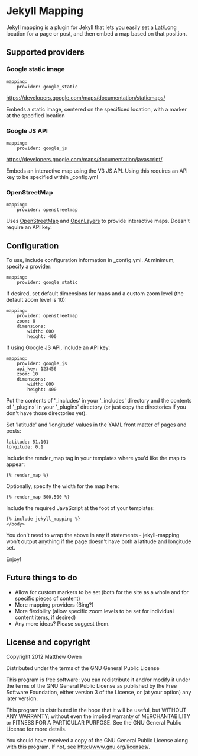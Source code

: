 # Jekyll Mapping

Jekyll mapping is a plugin for Jekyll that lets you easily set a Lat/Long location for a page or post, and then embed a map based on that position.

## Supported providers

### Google static image

    mapping:
        provider: google_static

https://developers.google.com/maps/documentation/staticmaps/

Embeds a static image, centered on the specificed location, with a marker at the specified location

### Google JS API

    mapping:
        provider: google_js

https://developers.google.com/maps/documentation/javascript/

Embeds an interactive map using the V3 JS API. Using this requires an API key to be specified within _config.yml

### OpenStreetMap

    mapping:
        provider: openstreetmap

Uses [OpenStreetMap](http://www.openstreetmap.org/) and [OpenLayers](http://openlayers.org/) to provide interactive maps. Doesn't require an API key.

## Configuration

To use, include configuration information in _config.yml. At minimum, specify a provider:

    mapping:
        provider: google_static

If desired, set default dimensions for maps and a custom zoom level (the default zoom level is 10):

    mapping:
        provider: openstreetmap
        zoom: 8
        dimensions:
            width: 600
            height: 400

If using Google JS API, include an API key:

    mapping:
        provider: google_js
        api_key: 123456
        zoom: 10
        dimensions:
            width: 600
            height: 400

Put the contents of '_includes' in your '_includes' directory and the contents of '_plugins' in your '_plugins' directory (or just copy the directories if you don't have those directories yet).

Set 'latitude' and 'longitude' values in the YAML front matter of pages and posts:

    latitude: 51.101
    longitude: 0.1

Include the render_map tag in your templates where you'd like the map to appear:

    {% render_map %}

Optionally, specify the width for the map here:
    
    {% render_map 500,500 %}

Include the required JavaScript at the foot of your templates:

    {% include jekyll_mapping %}
    </body>

You don't need to wrap the above in any if statements - jekyll-mapping won't output anything if the page doesn't have both a latitude and longitude set.

Enjoy!

## Future things to do

* Allow for custom markers to be set (both for the site as a whole and for specific pieces of content)
* More mapping providers (Bing?)
* More flexibility (allow specific zoom levels to be set for individual content items, if desired)
* Any more ideas? Please suggest them.

## License and copyright

Copyright 2012 Matthew Owen

Distributed under the terms of the GNU General Public License

This program is free software: you can redistribute it and/or modify
it under the terms of the GNU General Public License as published by
the Free Software Foundation, either version 3 of the License, or
(at your option) any later version.

This program is distributed in the hope that it will be useful,
but WITHOUT ANY WARRANTY; without even the implied warranty of
MERCHANTABILITY or FITNESS FOR A PARTICULAR PURPOSE.  See the
GNU General Public License for more details.

You should have received a copy of the GNU General Public License
along with this program.  If not, see <http://www.gnu.org/licenses/>.